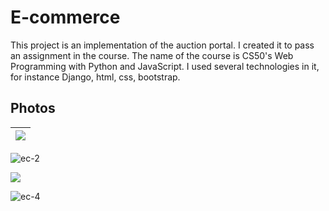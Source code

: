 # E-commerce
This project is an implementation of the auction portal. I created it to pass an assignment in the course. The name of the course is 
CS50's Web Programming with Python and JavaScript. I used several technologies in it, for instance Django, html, css, bootstrap. 


## Photos

| ![](https://user-images.githubusercontent.com/43954783/98133401-d66c3500-1ebd-11eb-9771-30c7524336ea.JPG) |
| ------ |
![ec-2](https://user-images.githubusercontent.com/43954783/98133917-75912c80-1ebe-11eb-8c95-967de7d098b9.JPG)

![](https://user-images.githubusercontent.com/43954783/98133974-8b065680-1ebe-11eb-8fc0-6ce0533253ab.JPG)

![ec-4](https://user-images.githubusercontent.com/43954783/98134080-a8d3bb80-1ebe-11eb-8a7d-439667dc230a.JPG)
